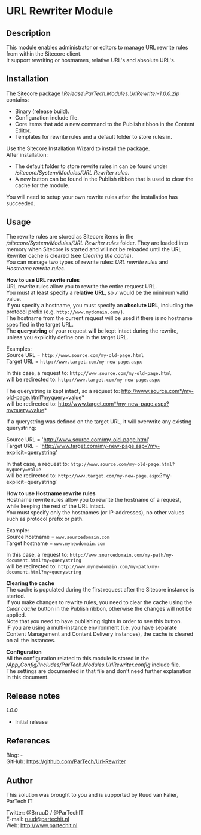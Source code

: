 URL Rewriter Module
=======================

Description
-----------
This module enables administrator or editors to manage URL rewrite rules from within the Sitecore client.  
It support rewriting or hostnames, relative URL's and absolute URL's.


Installation
------------
The Sitecore package *\Release\ParTech.Modules.UrlRewriter-1.0.0.zip* contains:
- Binary (release build).
- Configuration include file.
- Core items that add a new command to the Publish ribbon in the Content Editor.
- Templates for rewrite rules and a default folder to store rules in.

Use the Sitecore Installation Wizard to install the package.  
After installation:
- The default folder to store rewrite rules in can be found under */sitecore/System/Modules/URL Rewriter rules*.
- A new button can be found in the Publish ribbon that is used to clear the cache for the module.

You will need to setup your own rewrite rules after the installation has succeeded.


Usage
-----
The rewrite rules are stored as Sitecore items in the */sitecore/System/Modules/URL Rewriter rules* folder.
They are loaded into memory when Sitecore is started and will not be reloaded until the URL Rewriter cache is cleared (see *Clearing the cache*).  
You can manage two types of rewrite rules: *URL rewrite rules* and *Hostname rewrite rules*.  

**How to use URL rewrite rules**  
URL rewrite rules allow you to rewrite the entire request URL.  
You must at least specify a **relative URL**, so `/` would be the minimum valid value.  
If you specify a hostname, you must specify an **absolute URL**, including the protocol prefix (e.g. `http://www.mydomain.com/`).  
The hostname from the current request will be used if there is no hostname specified in the target URL.  
The **querystring** of your request will be kept intact during the rewrite, unless you explicitly define one in the target URL.  

Examples:  
Source URL = `http://www.source.com/my-old-page.html`  
Target URL = `http://www.target.com/my-new-page.aspx`

In this case, a request to: `http://www.source.com/my-old-page.html`  
will be redirected to: `http://www.target.com/my-new-page.aspx`  
  
The querystring is kept intact, so a request to: http://www.source.com*/my-old-page.html?myquery=value*  
will be redirected to: http://www.target.com*/my-new-page.aspx?myquery=value*  
  
If a querystring was defined on the target URL, it will overwrite any existing querystring:  
  
Source URL = 'http://www.source.com/my-old-page.html'  
Target URL = 'http://www.target.com/my-new-page.aspx?my-explicit=querystring'  
  
In that case, a request to: `http://www.source.com/my-old-page.html?myquery=value`  
will be redirected to: `http://www.target.com/my-new-page.aspx`?my-explicit=querystring`  

**How to use Hostname rewrite rules**  
Hostname rewrite rules allow you to rewrite the hostname of a request, while keeping the rest of the URL intact.  
You must specify only the hostnames (or IP-addresses), no other values such as protocol prefix or path.  

Example:  
Source hostname = `www.sourcedomain.com`  
Target hostname = `www.mynewdomain.com`

In this case, a request to: `http://www.sourcedomain.com/my-path/my-document.html?my=querystring`  
will be redirected to: `http://www.mynewdomain.com/my-path/my-document.html?my=querystring`

**Clearing the cache**  
The cache is populated during the first request after the Sitecore instance is started.  
If you make changes to rewrite rules, you need to clear the cache using the *Clear cache* button in the Publish ribbon, otherwise the changes will not be applied.  
Note that you need to have publishing rights in order to see this button.  
IF you are using a multi-instance environment (i.e. you have separate Content Management and Content Delivery instances), the cache is cleared on all the instances.  

**Configuration**  
All the configuration related to this module is stored in the */App_Config/Includes/ParTech.Modules.UrlRewriter.config* include file.  
The settings are documented in that file and don't need further explanation in this document.  


Release notes
-------------
*1.0.0*
- Initial release


References
------------
Blog: -  
GitHub: https://github.com/ParTech/Url-Rewriter


Author
------
This solution was brought to you and is supported by Ruud van Falier, ParTech IT

Twitter: @BrruuD / @ParTechIT   
E-mail: ruud@partechit.nl   
Web: http://www.partechit.nl
